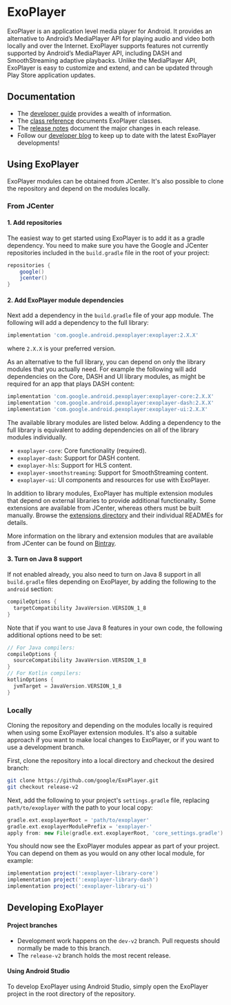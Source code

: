 # ExoPlayer #

ExoPlayer is an application level media player for Android. It provides an
alternative to Android’s MediaPlayer API for playing audio and video both
locally and over the Internet. ExoPlayer supports features not currently
supported by Android’s MediaPlayer API, including DASH and SmoothStreaming
adaptive playbacks. Unlike the MediaPlayer API, ExoPlayer is easy to customize
and extend, and can be updated through Play Store application updates.

## Documentation ##

* The [developer guide][] provides a wealth of information.
* The [class reference][] documents ExoPlayer classes.
* The [release notes][] document the major changes in each release.
* Follow our [developer blog][] to keep up to date with the latest ExoPlayer
  developments!

[developer guide]: https://google.github.io/ExoPlayer/guide.html
[class reference]: https://google.github.io/ExoPlayer/doc/reference
[release notes]: https://github.com/google/ExoPlayer/blob/release-v2/RELEASENOTES.md
[developer blog]: https://medium.com/google-exoplayer

## Using ExoPlayer ##

ExoPlayer modules can be obtained from JCenter. It's also possible to clone the
repository and depend on the modules locally.

### From JCenter ###

#### 1. Add repositories ####

The easiest way to get started using ExoPlayer is to add it as a gradle
dependency. You need to make sure you have the Google and JCenter repositories
included in the `build.gradle` file in the root of your project:

```gradle
repositories {
    google()
    jcenter()
}
```

#### 2. Add ExoPlayer module dependencies ####

Next add a dependency in the `build.gradle` file of your app module. The
following will add a dependency to the full library:

```gradle
implementation 'com.google.android.pexoplayer:exoplayer:2.X.X'
```

where `2.X.X` is your preferred version.

As an alternative to the full library, you can depend on only the library
modules that you actually need. For example the following will add dependencies
on the Core, DASH and UI library modules, as might be required for an app that
plays DASH content:

```gradle
implementation 'com.google.android.pexoplayer:exoplayer-core:2.X.X'
implementation 'com.google.android.pexoplayer:exoplayer-dash:2.X.X'
implementation 'com.google.android.pexoplayer:exoplayer-ui:2.X.X'
```

The available library modules are listed below. Adding a dependency to the full
library is equivalent to adding dependencies on all of the library modules
individually.

* `exoplayer-core`: Core functionality (required).
* `exoplayer-dash`: Support for DASH content.
* `exoplayer-hls`: Support for HLS content.
* `exoplayer-smoothstreaming`: Support for SmoothStreaming content.
* `exoplayer-ui`: UI components and resources for use with ExoPlayer.

In addition to library modules, ExoPlayer has multiple extension modules that
depend on external libraries to provide additional functionality. Some
extensions are available from JCenter, whereas others must be built manually.
Browse the [extensions directory][] and their individual READMEs for details.

More information on the library and extension modules that are available from
JCenter can be found on [Bintray][].

[extensions directory]: https://github.com/google/ExoPlayer/tree/release-v2/extensions/
[Bintray]: https://bintray.com/google/exoplayer

#### 3. Turn on Java 8 support ####

If not enabled already, you also need to turn on Java 8 support in all
`build.gradle` files depending on ExoPlayer, by adding the following to the
`android` section:

```gradle
compileOptions {
  targetCompatibility JavaVersion.VERSION_1_8
}
```

Note that if you want to use Java 8 features in your own code, the following
additional options need to be set:

```gradle
// For Java compilers:
compileOptions {
  sourceCompatibility JavaVersion.VERSION_1_8
}
// For Kotlin compilers:
kotlinOptions {
  jvmTarget = JavaVersion.VERSION_1_8
}
```

### Locally ###

Cloning the repository and depending on the modules locally is required when
using some ExoPlayer extension modules. It's also a suitable approach if you
want to make local changes to ExoPlayer, or if you want to use a development
branch.

First, clone the repository into a local directory and checkout the desired
branch:

```sh
git clone https://github.com/google/ExoPlayer.git
git checkout release-v2
```

Next, add the following to your project's `settings.gradle` file, replacing
`path/to/exoplayer` with the path to your local copy:

```gradle
gradle.ext.exoplayerRoot = 'path/to/exoplayer'
gradle.ext.exoplayerModulePrefix = 'exoplayer-'
apply from: new File(gradle.ext.exoplayerRoot, 'core_settings.gradle')
```

You should now see the ExoPlayer modules appear as part of your project. You can
depend on them as you would on any other local module, for example:

```gradle
implementation project(':exoplayer-library-core')
implementation project(':exoplayer-library-dash')
implementation project(':exoplayer-library-ui')
```

## Developing ExoPlayer ##

#### Project branches ####

* Development work happens on the `dev-v2` branch. Pull requests should
  normally be made to this branch.
* The `release-v2` branch holds the most recent release.

#### Using Android Studio ####

To develop ExoPlayer using Android Studio, simply open the ExoPlayer project in
the root directory of the repository.
